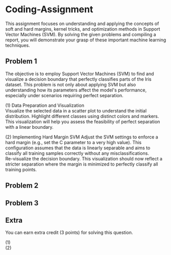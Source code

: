 # Coding-Assignment
This assignment focuses on understanding and applying the concepts of soft and hard margins, kernel tricks, and optimization methods in Support Vector Machines (SVM). By solving the given problems and compiling a report, you will demonstrate your grasp of these important machine learning techniques.
## Problem 1
The objective is to employ Support Vector Machines (SVM) to find and visualize a decision boundary that perfectly classifies parts of the Iris dataset. This problem is not only about applying SVM but also understanding how its parameters affect the model's performance, especially under scenarios requiring perfect separation.

(1) Data Preparation and Visualization  
Visualize the selected data in a scatter plot to understand the initial distribution. Highlight different classes using distinct colors and markers. This visualization will help you assess the feasibility of perfect separation with a linear boundary.   
    
(2) Implementing Hard Margin SVM
Adjust the SVM settings to enforce a hard margin (e.g., set the C parameter to a very high value). This configuration assumes that the data is linearly separable and aims to classify all training samples correctly without any misclassifications.  
Re-visualize the decision boundary. This visualization should now reflect a stricter separation where the margin is minimized to perfectly classify all training points.

## Problem 2

## Problem 3

## Extra
You can earn extra credit (3 points) for solving this question. 

(1)   
(2)
